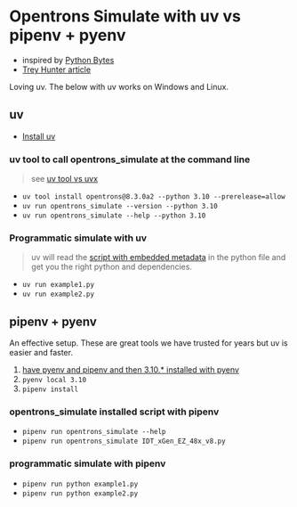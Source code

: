 # Opentrons Simulate with uv vs pipenv + pyenv

- inspired by [Python Bytes](https://pythonbytes.fm/episodes/show/415/just-put-the-fries-in-the-bag-bro)
- [Trey Hunter article](https://treyhunner.com/2024/12/lazy-self-installing-python-scripts-with-uv/?featured_on=pythonbytes)

Loving uv.  The below with uv works on Windows and Linux.

## uv

- [Install uv](https://docs.astral.sh/uv/getting-started/installation/)

### uv tool to call opentrons_simulate at the command line

> see [uv tool vs uvx](https://docs.astral.sh/uv/concepts/tools/#tool-environments)

- `uv tool install opentrons@8.3.0a2 --python 3.10 --prerelease=allow`
- `uv run opentrons_simulate --version --python 3.10`
- `uv run opentrons_simulate --help --python 3.10`

### Programmatic simulate with uv

> uv will read the [script with embedded metadata](https://packaging.python.org/en/latest/specifications/inline-script-metadata/#example) in the python file and get you the right python and dependencies.

- `uv run example1.py`
- `uv run example2.py`

## pipenv + pyenv

An effective setup.  These are great tools we have trusted for years but uv is easier and faster.

1. [have pyenv and pipenv and then 3.10.* installed with pyenv](https://github.com/Opentrons/opentrons/blob/edge/DEV_SETUP.md#2-install-pyenv-and-python)
1. `pyenv local 3.10`
1. `pipenv install`

### opentrons_simulate installed script with pipenv

- `pipenv run opentrons_simulate --help`
- `pipenv run opentrons_simulate IDT_xGen_EZ_48x_v8.py`

### programmatic simulate with pipenv

- `pipenv run python example1.py`
- `pipenv run python example2.py`
